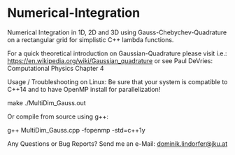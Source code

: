# Numerical-Integration

Numerical Integration in 1D, 2D and 3D using Gauss-Chebychev-Quadrature on a rectangular grid for simplistic C++ lambda functions. 

For a quick theoretical introduction on Gaussian-Quadrature please visit i.e.: https://en.wikipedia.org/wiki/Gaussian_quadrature or see Paul DeVries: Computational Physics Chapter 4

Usage / Troubleshooting on Linux: Be sure that your system is compatible to C++14 and to have OpenMP install for parallelization!

  make
  ./MultiDim_Gauss.out
  
Or compile from source using g++: 

  g++ MultiDim_Gauss.cpp -fopenmp -std=c++1y
  
Any Questions or Bug Reports? Send me an e-Mail: dominik.lindorfer@jku.at
